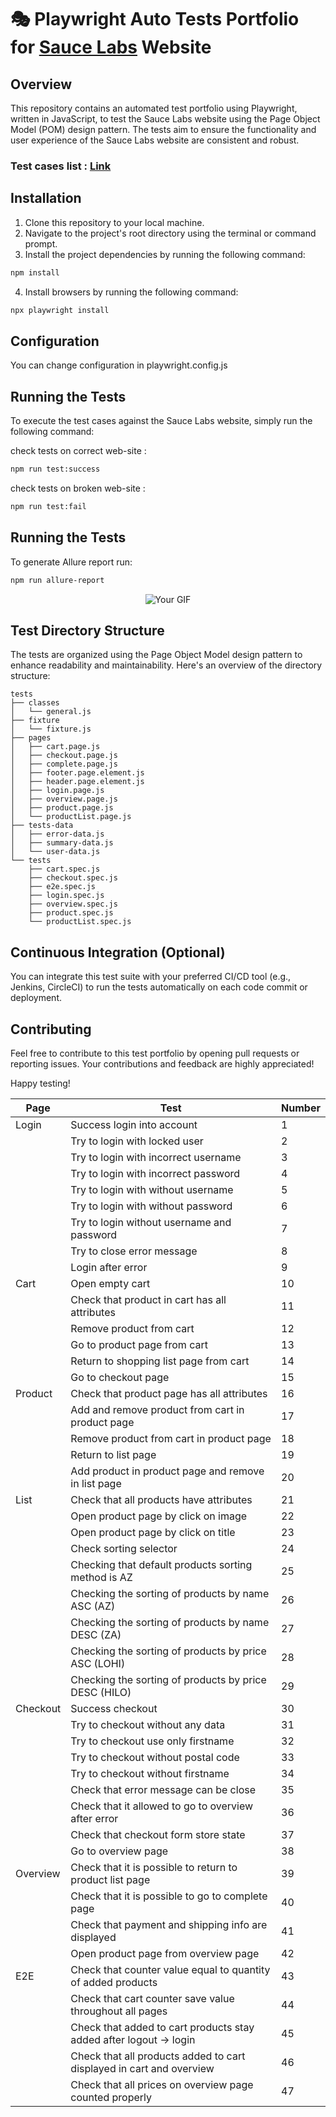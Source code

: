 # 🎭 Playwright Auto Tests Portfolio for [Sauce Labs](https://www.saucedemo.com) Website

## Overview

This repository contains an automated test portfolio using Playwright, written in JavaScript, to test the Sauce Labs website using the Page Object Model (POM) design pattern. The tests aim to ensure the functionality and user experience of the Sauce Labs website are consistent and robust.

### Test cases list : [Link](https://docs.google.com/spreadsheets/d/1vs6KSUmPfyK0fu7_9oqWkiXgbCE1V9HeJe7JC3Cjuiw/edit?usp=sharing)

## Installation

1. Clone this repository to your local machine.
2. Navigate to the project's root directory using the terminal or command prompt.
3. Install the project dependencies by running the following command:

```bash
npm install
```
4. Install browsers by running the following command:
```bash
npx playwright install
```

## Configuration

You can change configuration in playwright.config.js

## Running the Tests

To execute the test cases against the Sauce Labs website, simply run the following command:

check tests on correct web-site :
```bash
npm run test:success
```

check tests on broken web-site :
```bash
npm run test:fail
```

## Running the Tests

To generate Allure report run:

```bash
npm run allure-report
```



<div align="center">
  <img src="https://github.com/egorsoroka8/content/raw/main/allure.gif" alt="Your GIF" />
</div>




## Test Directory Structure

The tests are organized using the Page Object Model design pattern to enhance readability and maintainability. Here's an overview of the directory structure:
```
tests
├── classes
│   └── general.js
├── fixture
│   └── fixture.js
├── pages
│   ├── cart.page.js
│   ├── checkout.page.js
│   ├── complete.page.js
│   ├── footer.page.element.js
│   ├── header.page.element.js
│   ├── login.page.js
│   ├── overview.page.js
│   ├── product.page.js
│   └── productList.page.js
├── tests-data
│   ├── error-data.js
│   ├── summary-data.js
│   └── user-data.js
└── tests
    ├── cart.spec.js
    ├── checkout.spec.js
    ├── e2e.spec.js
    ├── login.spec.js
    ├── overview.spec.js
    ├── product.spec.js
    └── productList.spec.js
```


## Continuous Integration (Optional)

You can integrate this test suite with your preferred CI/CD tool (e.g., Jenkins, CircleCI) to run the tests automatically on each code commit or deployment.

## Contributing

Feel free to contribute to this test portfolio by opening pull requests or reporting issues. Your contributions and feedback are highly appreciated!

Happy testing!


Page     | Test                                                   | Number
-------- | ------------------------------------------------------ | ------
Login    | Success login into account                             | 1
         | Try to login with locked user                          | 2
         | Try to login with incorrect username                  | 3
         | Try to login with incorrect password                  | 4
         | Try to login with without username                    | 5
         | Try to login with without password                    | 6
         | Try to login without username and password            | 7
         | Try to close error message                            | 8
         | Login after error                                     | 9
Cart     | Open empty cart                                       | 10
         | Check that product in cart has all attributes         | 11
         | Remove product from cart                              | 12
         | Go to product page from cart                          | 13
         | Return to shopping list page from cart                | 14
         | Go to checkout page                                  | 15
Product  | Check that product page has all attributes            | 16
         | Add and remove product from cart in product page      | 17
         | Remove product from cart in product page              | 18
         | Return to list page                                  | 19
         | Add product in product page and remove in list page   | 20
List     | Check that all products have attributes               | 21
         | Open product page by click on image                   | 22
         | Open product page by click on title                   | 23
         | Check sorting selector                               | 24
         | Checking that default products sorting method is AZ   | 25
         | Checking the sorting of products by name ASC (AZ)     | 26
         | Checking the sorting of products by name DESC (ZA)    | 27
         | Checking the sorting of products by price ASC (LOHI)  | 28
         | Checking the sorting of products by price DESC (HILO) | 29
Checkout | Success checkout                                     | 30
         | Try to checkout without any data                      | 31
         | Try to checkout use only firstname                    | 32
         | Try to checkout without postal code                   | 33
         | Try to checkout without firstname                     | 34
         | Check that error message can be close                 | 35
         | Check that it allowed to go to overview after error   | 36
         | Check that checkout form store state                  | 37
         | Go to overview page                                  | 38
Overview | Check that it is possible to return to product list page | 39
         | Check that it is possible to go to complete page       | 40
         | Check that payment and shipping info are displayed    | 41
         | Open product page from overview page                  | 42
E2E      | Check that counter value equal to quantity of added products | 43
         | Check that cart counter save value throughout all pages | 44
         | Check that added to cart products stay added after logout -> login | 45
         | Check that all products added to cart displayed in cart and overview | 46
         | Check that all prices on overview page counted properly | 47



